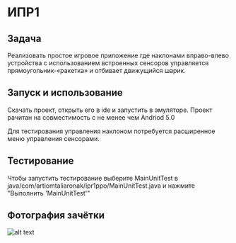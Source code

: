 # ИПР1

## Задача

Реализовать простое игровое приложение где наклонами вправо-влево устройства с использованием встроенных сенсоров управляется прямоугольник-«ракетка» и отбивает движущийся шарик.

## Запуск и использование

Скачать проект, открыть его в ide и запустить в эмуляторе. Проект рачитан на совместимость с не менее чем Andriod 5.0

Для тестирования управления наклоном потребуется расширенное меню управления сенсорами.

## Тестирование

Чтобы запустить тестирование выберите MainUnitTest в java/com/artiomtaliaronak/ipr1ppo/MainUnitTest.java и нажмите "Выполнить 'MainUnitTest'"

## Фотография зачётки

![alt text](https://i.imgur.com/ELzsKCm.png)
